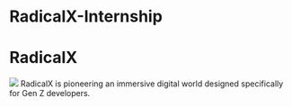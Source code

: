 # RadicalX-Internship
# RadicalX
![](https://i.imgur.com/1yxvh5u.png)
RadicalX is pioneering an immersive digital world designed specifically for Gen Z developers.
